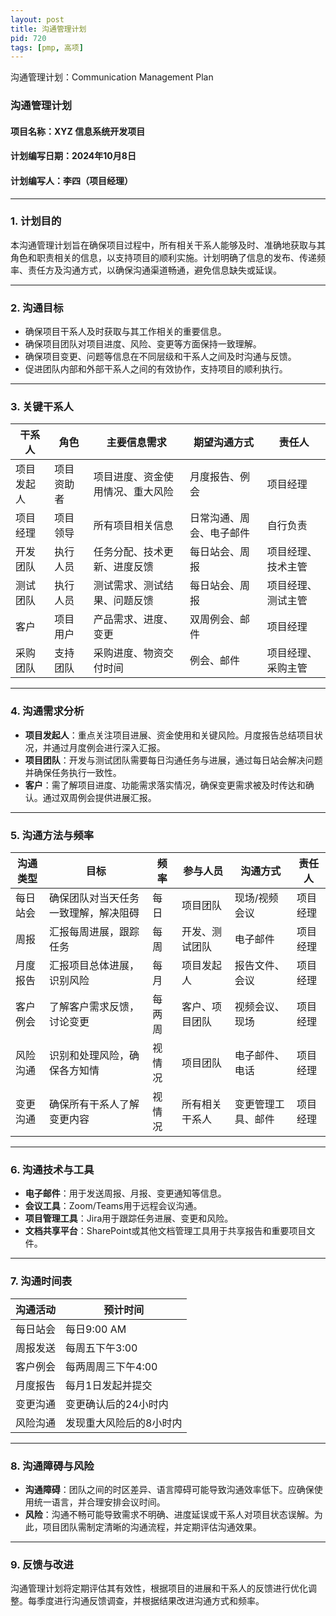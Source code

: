 ```yaml
---
layout: post
title: 沟通管理计划
pid: 720
tags: [pmp, 高项]
---
```


沟通管理计划：Communication Management Plan

### **沟通管理计划**

#### **项目名称**：XYZ 信息系统开发项目

#### **计划编写日期**：2024年10月8日

#### **计划编写人**：李四（项目经理）

------

### **1. 计划目的**

本沟通管理计划旨在确保项目过程中，所有相关干系人能够及时、准确地获取与其角色和职责相关的信息，以支持项目的顺利实施。计划明确了信息的发布、传递频率、责任方及沟通方式，以确保沟通渠道畅通，避免信息缺失或延误。

------

### **2. 沟通目标**

- 确保项目干系人及时获取与其工作相关的重要信息。
- 确保项目团队对项目进度、风险、变更等方面保持一致理解。
- 确保项目变更、问题等信息在不同层级和干系人之间及时沟通与反馈。
- 促进团队内部和外部干系人之间的有效协作，支持项目的顺利执行。

------

### **3. 关键干系人**

| 干系人     | 角色       | 主要信息需求                     | 期望沟通方式             | 责任人             |
| ---------- | ---------- | -------------------------------- | ------------------------ | ------------------ |
| 项目发起人 | 项目资助者 | 项目进度、资金使用情况、重大风险 | 月度报告、例会           | 项目经理           |
| 项目经理   | 项目领导   | 所有项目相关信息                 | 日常沟通、周会、电子邮件 | 自行负责           |
| 开发团队   | 执行人员   | 任务分配、技术更新、进度反馈     | 每日站会、周报           | 项目经理、技术主管 |
| 测试团队   | 执行人员   | 测试需求、测试结果、问题反馈     | 每日站会、周报           | 项目经理、测试主管 |
| 客户       | 项目用户   | 产品需求、进度、变更             | 双周例会、邮件           | 项目经理           |
| 采购团队   | 支持团队   | 采购进度、物资交付时间           | 例会、邮件               | 项目经理、采购主管 |

------

### **4. 沟通需求分析**

- **项目发起人**：重点关注项目进展、资金使用和关键风险。月度报告总结项目状况，并通过月度例会进行深入汇报。
- **项目团队**：开发与测试团队需要每日沟通任务与进展，通过每日站会解决问题并确保任务执行一致性。
- **客户**：需了解项目进度、功能需求落实情况，确保变更需求被及时传达和确认。通过双周例会提供进展汇报。

------

### **5. 沟通方法与频率**

| 沟通类型 | 目标                                 | 频率   | 参与人员       | 沟通方式           | 责任人   |
| -------- | ------------------------------------ | ------ | -------------- | ------------------ | -------- |
| 每日站会 | 确保团队对当天任务一致理解，解决阻碍 | 每日   | 项目团队       | 现场/视频会议      | 项目经理 |
| 周报     | 汇报每周进展，跟踪任务               | 每周   | 开发、测试团队 | 电子邮件           | 项目经理 |
| 月度报告 | 汇报项目总体进展，识别风险           | 每月   | 项目发起人     | 报告文件、会议     | 项目经理 |
| 客户例会 | 了解客户需求反馈，讨论变更           | 每两周 | 客户、项目团队 | 视频会议、现场     | 项目经理 |
| 风险沟通 | 识别和处理风险，确保各方知情         | 视情况 | 项目团队       | 电子邮件、电话     | 项目经理 |
| 变更沟通 | 确保所有干系人了解变更内容           | 视情况 | 所有相关干系人 | 变更管理工具、邮件 | 项目经理 |

------

### **6. 沟通技术与工具**

- **电子邮件**：用于发送周报、月报、变更通知等信息。
- **会议工具**：Zoom/Teams用于远程会议沟通。
- **项目管理工具**：Jira用于跟踪任务进展、变更和风险。
- **文档共享平台**：SharePoint或其他文档管理工具用于共享报告和重要项目文件。

------

### **7. 沟通时间表**

| 沟通活动 | 预计时间                |
| -------- | ----------------------- |
| 每日站会 | 每日9:00 AM             |
| 周报发送 | 每周五下午3:00          |
| 客户例会 | 每两周周三下午4:00      |
| 月度报告 | 每月1日发起并提交       |
| 变更沟通 | 变更确认后的24小时内    |
| 风险沟通 | 发现重大风险后的8小时内 |

------

### **8. 沟通障碍与风险**

- **沟通障碍**：团队之间的时区差异、语言障碍可能导致沟通效率低下。应确保使用统一语言，并合理安排会议时间。
- **风险**：沟通不畅可能导致需求不明确、进度延误或干系人对项目状态误解。为此，项目团队需制定清晰的沟通流程，并定期评估沟通效果。

------

### **9. 反馈与改进**

沟通管理计划将定期评估其有效性，根据项目的进展和干系人的反馈进行优化调整。每季度进行沟通反馈调查，并根据结果改进沟通方式和频率。
